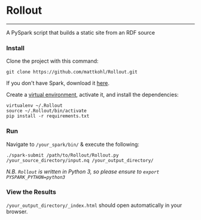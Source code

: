# Rollout
---

A PySpark script that builds a static site from an RDF source

### Install

Clone the project with this command:

```git clone https://github.com/mattkohl/Rollout.git```
    
If you don't have Spark, download it [here](http://spark.apache.org/downloads.html).

Create a [virtual environment](https://pypi.python.org/pypi/virtualenv), activate it, and install the dependencies:

```
virtualenv ~/.Rollout
source ~/.Rollout/bin/activate
pip install -r requirements.txt
```

### Run 

Navigate to `/your_spark/bin/` & execute the following:

```./spark-submit /path/to/Rollout/Rollout.py /your_source_directory/input.nq /your_output_directory/```

*N.B. `Rollout` is written in Python 3, so please ensure to `export PYSPARK_PYTHON=python3`*

### View the Results

`/your_output_directory/_index.html` should open automatically in your browser.